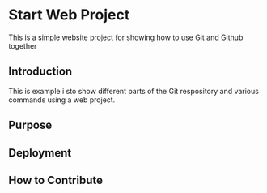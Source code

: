 # Start Web Project
This is a simple website project for 
showing how to use Git and Github together
## Introduction 
This is example i sto show different parts
of the Git respository and various commands
using a web project.
## Purpose
## Deployment
## How to Contribute